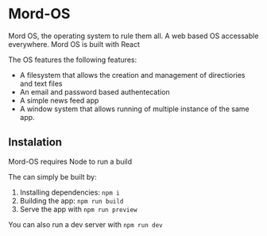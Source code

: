 # Mord-OS

Mord OS, the operating system to rule them all. A web based OS accessable everywhere. Mord OS is built with React

The OS features the following features:

- A filesystem that allows the creation and management of directiories and text files
- An email and password based authentecation
- A simple news feed app
- A window system that allows running of multiple instance of the same app.

## Instalation

Mord-OS requires Node to run a build

The can simply be built by:

1. Installing dependencies: `npm i`
1. Building the app: `npm run build`
1. Serve the app with `npm run preview`

You can also run a dev server with `npm run dev`
